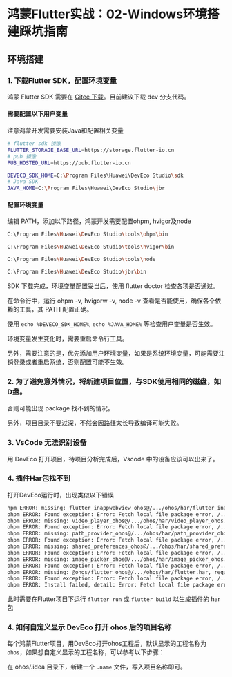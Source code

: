 # 鸿蒙Flutter实战：02-Windows环境搭建踩坑指南

## 环境搭建

### 1. 下载Flutter SDK，配置环境变量

 鸿蒙 Flutter SDK 需要在 [Gitee 下载](https://gitcode.com/openharmony-sig/flutter_flutter)。目前建议下载 dev 分支代码。

#### 需要配置以下用户变量

注意鸿蒙开发需要安装Java和配置相关变量

```bash
# flutter sdk 镜像
FLUTTER_STORAGE_BASE_URL=https://storage.flutter-io.cn
# pub 镜像
PUB_HOSTED_URL=https://pub.flutter-io.cn

DEVECO_SDK_HOME=C:\Program Files\Huawei\DevEco Studio\sdk
# Java SDK
JAVA_HOME=C:\Program Files\Huawei\DevEco Studio\jbr
```

#### 配置环境变量

编辑 PATH，添加以下路径，鸿蒙开发需要配置ohpm, hvigor及node

```bash
C:\Program Files\Huawei\DevEco Studio\tools\ohpm\bin

C:\Program Files\Huawei\DevEco Studio\tools\hvigor\bin

C:\Program Files\Huawei\DevEco Studio\tools\node

C:\Program Files\Huawei\DevEco Studio\jbr\bin
```

SDK 下载完成，环境变量配置妥当后，使用 flutter doctor 检查各项是否通过。

在命令行中，运行 ohpm -v, hvigorw -v, node -v 查看是否能使用，确保各个依赖的工具，其 PATH 配置正确。

使用 `echo %DEVECO_SDK_HOME%`, `echo %JAVA_HOME%` 等检查用户变量是否生效。

环境变量发生变化时，需要重启命令行工具。

另外，需要注意的是，优先添加用户环境变量，如果是系统环境变量，可能需要注销登录或者重启系统，否则配置可能不生效。

### 2. 为了避免意外情况，将新建项目位置，与SDK使用相同的磁盘，如D盘。

否则可能出现 package 找不到的情况。

另外，项目目录不要过深，不然会因路径太长导致编译可能失败。

### 3. VsCode 无法识别设备

用 DevEco 打开项目，待项目分析完成后，Vscode 中的设备应该可以出来了。

### 4. 插件Har包找不到

打开DevEco运行时，出现类似以下错误

```bash
hpm ERROR: missing: flutter_inappwebview_ohos@/.../ohos/har/flutter_inappwebview_ohos.har, required by entry@1.0.0
ohpm ERROR: Found exception: Error: Fetch local file package error, /.../ohos/har/flutter_inappwebview_ohos.har does not exist., reached retry limit or non retryable error encountered.
ohpm ERROR: missing: video_player_ohos@/.../ohos/har/video_player_ohos.har, required by entry@1.0.0
ohpm ERROR: Found exception: Error: Fetch local file package error, /.../ohos/har/video_player_ohos.har does not exist., reached retry limit or non retryable error encountered.
ohpm ERROR: missing: path_provider_ohos@/.../ohos/har/path_provider_ohos.har, required by entry@1.0.0
ohpm ERROR: Found exception: Error: Fetch local file package error, /.../ohos/har/path_provider_ohos.har does not exist., reached retry limit or non retryable error encountered.
ohpm ERROR: missing: shared_preferences_ohos@/.../ohos/har/shared_preferences_ohos.har, required by entry@1.0.0
ohpm ERROR: Found exception: Error: Fetch local file package error, /.../ohos/har/shared_preferences_ohos.har does not exist., reached retry limit or non retryable error encountered.
ohpm ERROR: missing: image_picker_ohos@/.../ohos/har/image_picker_ohos.har, required by entry@1.0.0
ohpm ERROR: Found exception: Error: Fetch local file package error, /.../ohos/har/image_picker_ohos.har does not exist., reached retry limit or non retryable error encountered.
ohpm ERROR: missing: @ohos/flutter_ohos@/.../ohos/har/flutter.har, required by @
ohpm ERROR: Found exception: Error: Fetch local file package error, /.../ohos/har/flutter.har does not exist., reached retry limit or non retryable error encountered.
ohpm ERROR: Install failed, detail: Error: Fetch local file package error, /.../ohos/har/flutter_inappwebview_ohos.har does not exist.
```

此时需要在Flutter项目下运行 `flutter run` 或 `flutter build` 以生成插件的 har 包

### 4. 如何自定义显示 DevEco 打开 ohos 后的项目名称

每个鸿蒙Flutter项目，用DevEco打开ohos工程后，默认显示的工程名称为 `ohos`，如果想自定义显示的工程名称，可以参考以下步骤：

在 ohos/.idea 目录下，新建一个 `.name` 文件，写入项目名称即可。